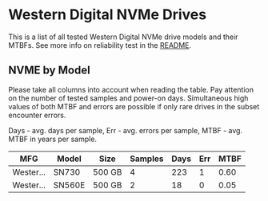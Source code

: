 Western Digital NVMe Drives
===========================

This is a list of all tested Western Digital NVMe drive models and their MTBFs. See more
info on reliability test in the [README](https://github.com/linuxhw/SMART).

NVME by Model
------------

Please take all columns into account when reading the table. Pay attention on the
number of tested samples and power-on days. Simultaneous high values of both MTBF
and errors are possible if only rare drives in the subset encounter errors.

Days - avg. days per sample,
Err  - avg. errors per sample,
MTBF - avg. MTBF in years per sample.

| MFG       | Model              | Size   | Samples | Days  | Err   | MTBF |
|-----------|--------------------|--------|---------|-------|-------|------|
| Wester... | SN730              | 500 GB | 4       | 223   | 1     | 0.60   |
| Wester... | SN560E             | 500 GB | 2       | 18    | 0     | 0.05   |
